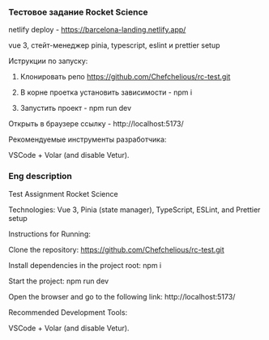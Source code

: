 <h3>Тестовое задание Rocket Science</h3>

netlify deploy - https://barcelona-landing.netlify.app/

vue 3, стейт-менеджер pinia, typescript, eslint и prettier setup

Иструкции по запуску:

1. Клонировать репо https://github.com/Chefchelious/rc-test.git

2. В корне проетка установить зависимости - npm i

3. Запустить проект - npm run dev

Открыть в браузере ссылку - http://localhost:5173/

Рекомендуемые инструменты разработчика:

VSCode + Volar (and disable Vetur).

<h3>Eng description</h3>

Test Assignment Rocket Science

Technologies: Vue 3, Pinia (state manager), TypeScript, ESLint, and Prettier setup

Instructions for Running:

Clone the repository: https://github.com/Chefchelious/rc-test.git

Install dependencies in the project root: npm i

Start the project: npm run dev

Open the browser and go to the following link: http://localhost:5173/

Recommended Development Tools:

VSCode + Volar (and disable Vetur).
